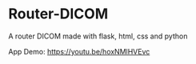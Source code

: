 # Router-DICOM
A router DICOM made with flask, html, css and python

App Demo:
https://youtu.be/hoxNMlHVEvc
